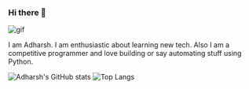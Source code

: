 ### Hi there 👋

<img src="https://media1.tenor.com/images/056c584d9335fcabf080ca43e583e3c4/tenor.gif?itemid=8994845" style="align:center" alt="gif">


I am Adharsh. I am enthusiastic about learning new tech. Also I am a competitive programmer and love building or say automating stuff using Python.

![Adharsh's GitHub stats](https://github-readme-stats.vercel.app/api?username=AdharshM&count_private=true&show_icons=true&theme=radical)
![Top Langs](https://github-readme-stats.vercel.app/api/top-langs/?username=AdharshM&langs_count=10&theme=radical&layout=compact)







<!--
**AdharshM/AdharshM** is a ✨ _special_ ✨ repository because its `README.md` (this file) appears on your GitHub profile.

Here are some ideas to get you started:

- 🔭 I’m currently working on ...
- 🌱 I’m currently learning ...
- 👯 I’m looking to collaborate on ...
- 🤔 I’m looking for help with ...
- 💬 Ask me about ...
- 📫 How to reach me: ...
- 😄 Pronouns: ...
- ⚡ Fun fact: ...
-->
